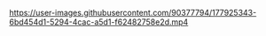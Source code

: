 

https://user-images.githubusercontent.com/90377794/177925343-6bd454d1-5294-4cac-a5d1-f62482758e2d.mp4

